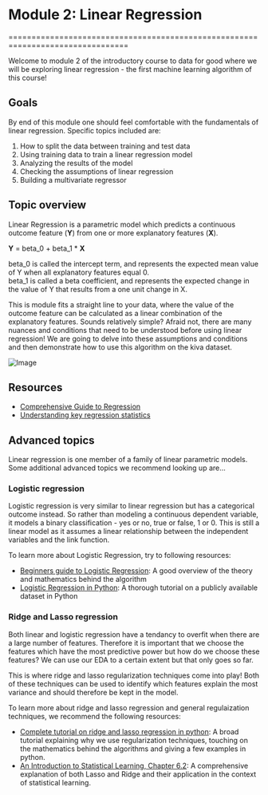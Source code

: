 # Module 2: Linear Regression
================================================================================

Welcome to module 2 of the introductory course to data for good where we will be exploring linear regression - the first machine learning algorithm of this course!

Goals
----
By end of this module one should feel comfortable with the fundamentals of linear regression.  Specific topics included are:
1. How to split the data between training and test data
2. Using training data to train a linear regression model
3. Analyzing the results of the model
4. Checking the assumptions of linear regression
5. Building a multivariate regressor

## Topic overview
Linear Regression is a parametric model which predicts a continuous outcome feature (**Y**) from one or more explanatory features (**X**).  

**Y** = beta_0 + beta_1 * **X**

beta_0 is called the intercept term, and represents the expected mean value of Y when all explanatory features equal 0.  
beta_1 is called a beta coefficient, and represents the expected change in the value of Y that results from a one unit change in X.

This is module fits a straight line to your data, where the value of the outcome feature can be calculated as a linear combination of the explanatory features. Sounds relatively simple? Afraid not, there are many nuances and conditions that need to be understood before using linear regression! We are going to delve into these assumptions and conditions and then demonstrate how to use this algorithm on the kiva dataset.

![Image](https://imgs.xkcd.com/comics/linear_regression.png)


## Resources
- [Comprehensive Guide to Regression](https://www.analyticsvidhya.com/blog/2015/08/comprehensive-guide-regression/)
- [Understanding key regression statistics](http://connor-johnson.com/2014/02/18/linear-regression-with-python/)

## Advanced topics
Linear regression is one member of a family of linear parametric models. Some additional advanced topics we recommend looking up are...
### Logistic regression
Logistic regression is very similar to linear regression but has a categorical outcome instead. So rather than modeling a continuous dependent variable, it models a binary classification - yes or no, true or false, 1 or 0. This is still a linear model as it assumes a linear relationship between the independent variables and the link function.  

To learn more about Logistic Regression, try to following resources:
- [Beginners guide to Logistic Regression](https://www.analyticsvidhya.com/blog/2015/11/beginners-guide-on-logistic-regression-in-r/): A good overview of the theory and mathematics behind the algorithm
- [Logistic Regression in Python](http://blog.yhat.com/posts/logistic-regression-python-rodeo.html): A thorough tutorial on a publicly available dataset in Python

### Ridge and Lasso regression
Both linear and logistic regression have a tendancy to overfit when there are a large number of features. Therefore it is important that we choose the features which have the most predictive power but how do we choose these features? We can use our EDA to a certain extent but that only goes so far.

This is where ridge and lasso regularization techniques come into play! Both of these techniques can be used to identify which features explain the most variance and should therefore be kept in the model.

To learn more about ridge and lasso regression and general regulaization techniques, we recommend the following resources:
- [Complete tutorial on ridge and lasso regression in python](https://www.analyticsvidhya.com/blog/2016/01/complete-tutorial-ridge-lasso-regression-python/): A broad tutorial explaining why we use regularization techniques, touching on the mathematics behind the algorithms and giving a few examples in python.
- [An Introduction to Statistical Learning, Chapter 6.2](http://www-bcf.usc.edu/%7Egareth/ISL/ISLR%20Sixth%20Printing.pdf): A comprehensive explanation of both Lasso and Ridge and their application in the context of statistical learning.

